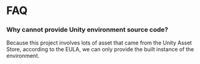 # FAQ

### Why cannot provide Unity environment source code?

Because this project involves lots of asset that came from the Unity Asset Store, according to the EULA, we can only provide the built instance of the environment.

